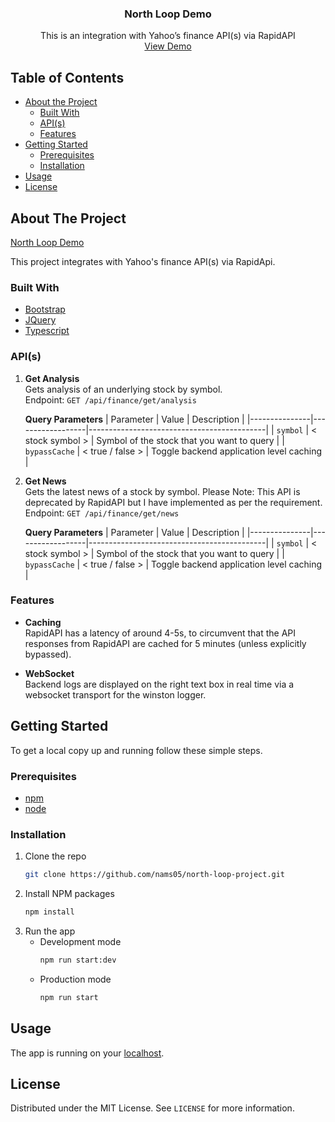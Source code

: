   <h3 align="center">North Loop Demo</h3>

<p align="center">
This is an integration with Yahoo’s finance API(s) via RapidAPI
<br />
<a href="https://nams.terminalbytes.com">View Demo</a>
</p>



<!-- TABLE OF CONTENTS -->
## Table of Contents

* [About the Project](#about-the-project)
  * [Built With](#built-with)
  * [API(s)](#apis)
  * [Features](#features)
* [Getting Started](#getting-started)
  * [Prerequisites](#prerequisites)
  * [Installation](#installation)
* [Usage](#usage)
* [License](#license)

<!-- ABOUT THE PROJECT -->
## About The Project

[North Loop Demo](https://nams.terminalbytes.com)

This project integrates with Yahoo's finance API(s) via RapidApi.

### Built With
* [Bootstrap](https://getbootstrap.com)
* [JQuery](https://jquery.com)
* [Typescript](https://www.typescriptlang.org/)

### API(s)
1. **Get Analysis**  
     Gets analysis of an underlying stock by symbol.  
     Endpoint: `GET /api/finance/get/analysis`    
     
     **Query Parameters**
    | Parameter     | Value            | Description                                |
    |---------------|------------------|--------------------------------------------|
    | `symbol`      | < stock symbol > | Symbol of the stock that you want to query |
    | `bypassCache` | < true / false > | Toggle backend application level caching   |
    
2. **Get News**  
     Gets the latest news of a stock by symbol. Please Note: This API is deprecated by RapidAPI but I have implemented as per the requirement.  
     Endpoint: `GET /api/finance/get/news`    
        
     **Query Parameters**
    | Parameter     | Value            | Description                                |
    |---------------|------------------|--------------------------------------------|
    | `symbol`      | < stock symbol > | Symbol of the stock that you want to query |
    | `bypassCache` | < true / false > | Toggle backend application level caching   |
    
### Features
- **Caching**  
    RapidAPI has a latency of around 4-5s, to circumvent that the API responses from RapidAPI are cached for 5 minutes (unless explicitly bypassed).

- **WebSocket**  
    Backend logs are displayed on the right text box in real time via a websocket transport for the winston logger.


<!-- GETTING STARTED -->
## Getting Started

To get a local copy up and running follow these simple steps.

### Prerequisites

* [npm](https://www.npmjs.com/get-npm)
* [node](https://nodejs.org/en/)

### Installation

1. Clone the repo
    ```sh
    git clone https://github.com/nams05/north-loop-project.git
    ```
2. Install NPM packages
    ```sh
    npm install
    ```
3. Run the app
    - Development mode
       ```sh
       npm run start:dev
       ```
   - Production mode
      ```sh
      npm run start
      ````

## Usage

The app is running on your [localhost](http://localhost:3099).

<!-- LICENSE -->
## License

Distributed under the MIT License. See `LICENSE` for more information.
